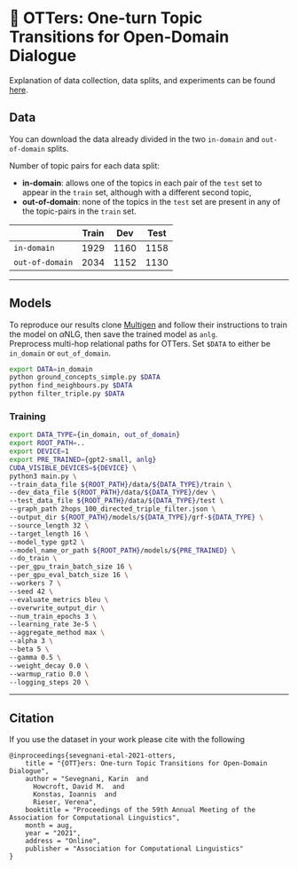 # 🦦 OTTers: One-turn Topic Transitions for Open-Domain Dialogue

Explanation of data collection, data splits, and experiments can be found [here](https://arxiv.org/abs/2105.13710).

## Data

You can download the data already divided in the two `in-domain` and `out-of-domain` splits.

Number of topic pairs for each data split:

- **in-domain**: allows one of the topics in each pair of the `test` set to appear in the `train` set, although with a different second topic,
- **out-of-domain**: none of the topics in the `test` set are present in any of the topic-pairs in the `train` set.

|                   | Train | Dev | Test |
| ----              | ----  |    ----     |    ----    | 
| `in-domain`    | 1929  |    1160  |    1158     |
| `out-of-domain`  | 2034 |   1152    |    1130   |   

-------------

## Models

To reproduce our results clone [Multigen](https://github.com/cdjhz/multigen) and follow their instructions to train the model on $\alpha$NLG, then save the trained model as `anlg`.    
Preprocess multi-hop relational paths for OTTers. Set `$DATA` to either be `in_domain` or `out_of_domain`.

```bash
export DATA=in_domain
python ground_concepts_simple.py $DATA
python find_neighbours.py $DATA
python filter_triple.py $DATA
```

### Training

```bash
export DATA_TYPE={in_domain, out_of_domain}
export ROOT_PATH=..
export DEVICE=1
export PRE_TRAINED={gpt2-small, anlg}
CUDA_VISIBLE_DEVICES=${DEVICE} \
python3 main.py \
--train_data_file ${ROOT_PATH}/data/${DATA_TYPE}/train \
--dev_data_file ${ROOT_PATH}/data/${DATA_TYPE}/dev \
--test_data_file ${ROOT_PATH}/data/${DATA_TYPE}/test \
--graph_path 2hops_100_directed_triple_filter.json \
--output_dir ${ROOT_PATH}/models/${DATA_TYPE}/grf-${DATA_TYPE} \
--source_length 32 \
--target_length 16 \
--model_type gpt2 \
--model_name_or_path ${ROOT_PATH}/models/${PRE_TRAINED} \
--do_train \
--per_gpu_train_batch_size 16 \
--per_gpu_eval_batch_size 16 \
--workers 7 \
--seed 42 \
--evaluate_metrics bleu \
--overwrite_output_dir \
--num_train_epochs 3 \
--learning_rate 3e-5 \
--aggregate_method max \
--alpha 3 \
--beta 5 \
--gamma 0.5 \
--weight_decay 0.0 \
--warmup_ratio 0.0 \
--logging_steps 20 \
```

---------------

## Citation

If you use the dataset in your work please cite with the following

```
@inproceedings{sevegnani-etal-2021-otters,
    title = "{OTT}ers: One-turn Topic Transitions for Open-Domain Dialogue",
    author = "Sevegnani, Karin  and
      Howcroft, David M.  and
      Konstas, Ioannis  and
      Rieser, Verena",
    booktitle = "Proceedings of the 59th Annual Meeting of the Association for Computational Linguistics",
    month = aug,
    year = "2021",
    address = "Online",
    publisher = "Association for Computational Linguistics"
}
```

